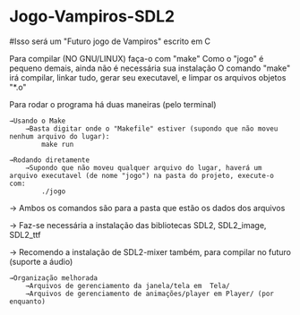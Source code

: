 # Jogo-Vampiros-SDL2

#Isso será um "Futuro jogo de Vampiros" escrito em C

Para compilar (NO GNU/LINUX) faça-o com "make"
Como o "jogo" é pequeno demais, ainda não é necessária sua instalação
O comando "make" irá compilar, linkar tudo, gerar seu executavel, e limpar os arquivos objetos "*.o"


Para rodar o programa há duas maneiras (pelo terminal)

	→Usando o Make
		→Basta digitar onde o "Makefile" estiver (supondo que não moveu nenhum arquivo do lugar):
			make run

	→Rodando diretamente
		→Supondo que não moveu qualquer arquivo do lugar, haverá um arquivo executavel (de nome "jogo") na pasta do projeto, execute-o com:
			./jogo

→ Ambos os comandos são para a pasta que estão os dados dos arquivos

→ Faz-se necessária a instalação  das bibliotecas SDL2, SDL2_image, SDL2_ttf

→ Recomendo a instalação de SDL2-mixer também, para compilar no futuro (suporte a áudio)

	→Organização melhorada
		→Arquivos de gerenciamento da janela/tela em  Tela/
		→Arquivos de gerenciamento de animações/player em Player/ (por enquanto)


